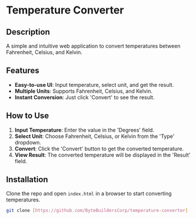 # Temperature Converter

## Description
A simple and intuitive web application to convert temperatures between Fahrenheit, Celsius, and Kelvin.

## Features
- **Easy-to-use UI**: Input temperature, select unit, and get the result.
- **Multiple Units**: Supports Fahrenheit, Celsius, and Kelvin.
- **Instant Conversion**: Just click 'Convert' to see the result.

## How to Use
1. **Input Temperature**: Enter the value in the 'Degrees' field.
2. **Select Unit**: Choose Fahrenheit, Celsius, or Kelvin from the 'Type' dropdown.
3. **Convert**: Click the 'Convert' button to get the converted temperature.
4. **View Result**: The converted temperature will be displayed in the 'Result' field.

## Installation
Clone the repo and open `index.html` in a browser to start converting temperatures.

```bash
git clone [https://github.com/ByteBuildersCorp/temperature-converter]
